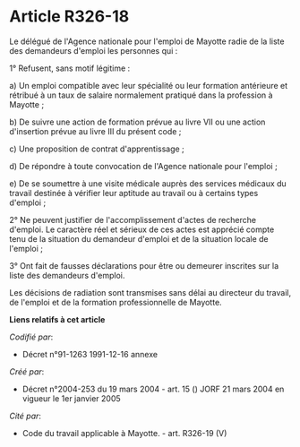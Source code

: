 # Article R326-18

Le délégué de l'Agence nationale pour l'emploi de Mayotte radie de la liste des demandeurs d'emploi les personnes qui :

1° Refusent, sans motif légitime :

a) Un emploi compatible avec leur spécialité ou leur formation antérieure et rétribué à un taux de salaire normalement
pratiqué dans la profession à Mayotte ;

b) De suivre une action de formation prévue au livre VII ou une action d'insertion prévue au livre III du présent code ;

c) Une proposition de contrat d'apprentissage ;

d) De répondre à toute convocation de l'Agence nationale pour l'emploi ;

e) De se soumettre à une visite médicale auprès des services médicaux du travail destinée à vérifier leur aptitude au travail
ou à certains types d'emploi ;

2° Ne peuvent justifier de l'accomplissement d'actes de recherche d'emploi. Le caractère réel et sérieux de ces actes est
apprécié compte tenu de la situation du demandeur d'emploi et de la situation locale de l'emploi ;

3° Ont fait de fausses déclarations pour être ou demeurer inscrites sur la liste des demandeurs d'emploi.

Les décisions de radiation sont transmises sans délai au directeur du travail, de l'emploi et de la formation professionnelle
de Mayotte.

**Liens relatifs à cet article**

_Codifié par_:

  - Décret n°91-1263 1991-12-16 annexe

_Créé par_:

  - Décret n°2004-253 du 19 mars 2004 - art. 15 () JORF 21 mars 2004 en vigueur le 1er janvier 2005

_Cité par_:

  - Code du travail applicable à Mayotte. - art. R326-19 (V)
